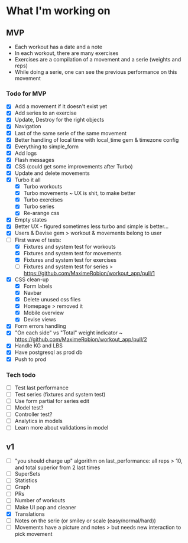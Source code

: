 # What I'm working on

## MVP
- Each workout has a date and a note
- In each workout, there are many exercises
- Exercises are a compilation of a movement and a serie (weights and reps)
- While doing a serie, one can see the previous performance on this movement

### Todo for MVP
- [x] Add a movement if it doesn't exist yet
- [x] Add series to an exercise
- [x] Update, Destroy for the right objects
- [x] Navigation
- [x] Last of the same serie of the same movement
- [x] Better handling of local time with local_time gem & timezone config
- [x] Everything to simple_form
- [x] Add logs
- [x] Flash messages
- [x] CSS (could get some improvements after Turbo)
- [x] Update and delete movements
- [x] Turbo it all
    - [x] Turbo workouts
    - [x] Turbo movements ~ UX is shit, to make better
    - [x] Turbo exercises
    - [x] Turbo series
    - [x] Re-arange css
- [x] Empty states
- [x] Better UX - figured sometimes less turbo and simple is better...
- [x] Users & Devise gem > workout & movements belong to user
- [ ] First wave of tests:
    - [x] Fixtures and system test for workouts
    - [x] Fixtures and system test for movements
    - [x] Fixtures and system test for exercises
    - [ ] Fixtures and system test for series > https://github.com/MaximeRobion/workout_app/pull/1
- [x] CSS clean-up
    - [x] Form labels
    - [x] Navbar
    - [x] Delete unused css files
    - [x] Homepage > removed it
    - [x] Mobile overview
    - [x] Devise views
- [x] Form errors handling
- [x] "On each side" vs "Total" weight indicator ~ https://github.com/MaximeRobion/workout_app/pull/2
- [x] Handle KG and LBS
- [x] Have postgresql as prod db
- [x] Push to prod

### Tech todo
- [ ] Test last performance
- [ ] Test series (fixtures and system test)
- [ ] Use form partial for series edit
- [ ] Model test?
- [ ] Controller test?
- [ ] Analytics in models
- [ ] Learn more about validations in model

## v1
- [ ] "you should charge up" algorithm on last_performance: all reps > 10, and total superior from 2 last times
- [ ] SuperSets
- [ ] Statistics
 - [ ] Graph
 - [ ] PRs
 - [ ] Number of workouts
- [ ] Make UI pop and cleaner
- [x] Translations
- [ ] Notes on the serie (or smiley or scale (easy/normal/hard))
- [ ] Movements have a picture and notes > but needs new interaction to pick movement
